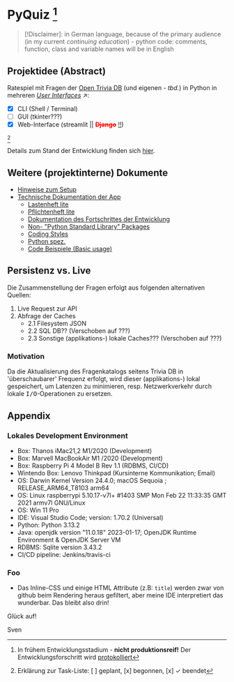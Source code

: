 # PyQuiz <DEV> [^1]

>[!Disclaimer]: in German language, because of the primary audience (in my current <em>continuing education</em>) - python code: comments, function, class and variable names will be in English

## Projektidee (Abstract)

Ratespiel  mit Fragen der [Open Trivia DB](https://opentdb.com/) (und eigenen - <i>tbd.</i>) in Python in mehreren <i>[User Interfaces](https://en.wikipedia.org/wiki/User_interface)</i> ↗:

- [x] CLI (Shell / Terminal)
- [ ] GUI (tkinter???)
- [x] Web-Interface (streamlit || <del style="color:red;font-weight:bold">Django</del> <ins>!!</ins>)

[^2]

 Details zum Stand der Entwicklung finden sich [hier](doq/change_history.md).

## Weitere (projektinterne) Dokumente


- [Hinweise zum Setup](doq/setup.md) 
- [Technische Dokumentation der App](doq/dad.md) 
    - [Lastenheft lite](doq/reqspec.md)
    - [Pflichtenheft lite](doq/sysspec.md)
    - [Dokumentation des Fortschrittes der Entwicklung](doq/change_history.md)
    - [Non- "Python Standard Library" Packages](doq/non_psl_libs.md)
    - [Coding Styles](doq/ccc.md)
    - [Python spez.](doq/pydesign.md)
    - [Code Beispiele (Basic usage)](doq/code_ex.md)


## Persistenz vs. Live

Die Zusammenstellung der Fragen erfolgt aus folgenden alternativen Quellen:

1. Live Request zur API
2. Abfrage der Caches
    - 2.1 Filesystem JSON
    - 2.2 SQL DB?? (Verschoben auf ???)
    - 2.3 Sonstige (applikations-) lokale Caches??? (Verschoben auf ???)

### Motivation

Da die Aktualisierung des Fragenkatalogs seitens Trivia DB in 'überschaubarer' Frequenz erfolgt, wird dieser (applikations-) lokal gespeichert, um Latenzen
zu minimieren, resp. Netzwerkverkehr durch lokale <kbd>I/O</kbd>-Operationen zu ersetzen.




## Appendix

### Lokales Development Environment 

 - Box: Thanos  iMac21,2 M1/2020 (Development)
 - Box: Marvell MacBookAir M1 /2020 (Development)
 - Box: Raspberry Pi 4 Model B Rev 1.1 (RDBMS, CI/CD)
 - Wintendo Box: Lenovo Thinkpad (Kursinterne Kommunikation; Email)
 - OS: Darwin Kernel Version 24.4.0; macOS Sequoia ; RELEASE_ARM64_T8103 arm64
 - OS: Linux raspberrypi 5.10.17-v7l+ #1403 SMP Mon Feb 22 11:33:35 GMT 2021 armv7l GNU/Linux
 - OS: Win 11 Pro
 - IDE: Visual Studio Code; version: 1.70.2 (Universal)
 - Python: Python 3.13.2
 - Java: openjdk version "11.0.18" 2023-01-17; OpenJDK Runtime Environment  & OpenJDK Server VM
 - RDBMS: Sqlite version 3.43.2
 - CI/CD pipeline: Jenkins/travis-ci

### Foo

- Das Inline-CSS und einige HTML Attribute (z.B: ```title```) werden zwar von github beim Rendering heraus gefiltert, aber meine IDE interpretiert das wunderbar. 
Das bleibt also drin!



Glück auf!

Sven

[^1]: In frühem Entwicklungsstadium - **nicht produktionsreif!**
Der Entwicklungsforschritt wird [protokolliert](doq/change_history.md)

[^2]: Erklärung zur Task-Liste: [ ] geplant, [x] begonnen, [x] ✓ beendet